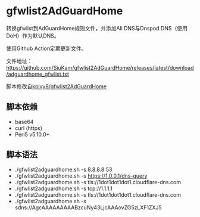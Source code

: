 # gfwlist2AdGuardHome
转换gfwlist到AdGuardHome规则文件，并添加Ali DNS与Dnspod DNS（使用DoH）作为默认DNS。

使用Github Action定期更新文件。

文件地址：https://github.com/SiuKam/gfwlist2AdGuardHome/releases/latest/download/adguardhome_gfwlist.txt

脚本修改自[kpivy8/gfwlist2AdGuardHome](https://github.com/kpivy8/gfwlist2AdGuardHome)


## 脚本依赖
- base64
- curl (https)
- Perl5 v5.10.0+

## 脚本语法
- ./gfwlist2adguardhome.sh -s 8.8.8.8:53
- ./gfwlist2adguardhome.sh -s https://1.0.0.1/dns-query
- ./gfwlist2adguardhome.sh -s tls://1dot1dot1dot1.cloudflare-dns.com
- ./gfwlist2adguardhome.sh -s tcp://1.1.1.1
- ./gfwlist2adguardhome.sh -s tls://1dot1dot1dot1.cloudflare-dns.com
- ./gfwlist2adguardhome.sh -s sdns://AgcAAAAAAAAABzcuNy43LjcAAAovZG5zLXF1ZXJ5

